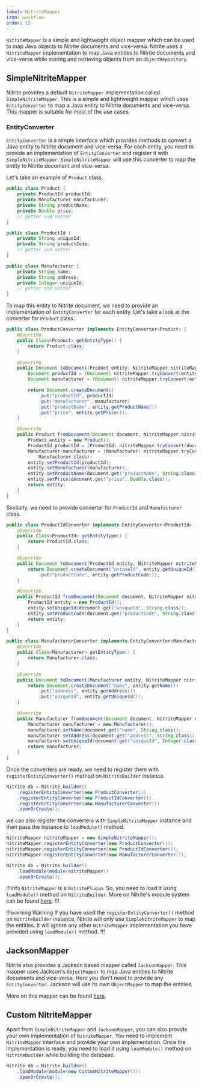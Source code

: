 ```yaml
---
label: NitriteMapper
icon: workflow
order: 15
---
```


`NitriteMapper` is a simple and lightweight object mapper which can be used to map Java objects to Nitrite documents and vice-versa. Nitrite uses a `NitriteMapper` implementation to map Java entities to Nitrite documents and vice-versa while storing and retrieving objects from an `ObjectRepository`.

## SimpleNitriteMapper

Nitrite provides a default `NitriteMapper` implementation called `SimpleNitriteMapper`. This is a simple and lightweight mapper which uses `EntityConverter` to map a Java entity to Nitrite documents and vice-versa. This mapper is suitable for most of the use cases.

### EntityConverter

`EntityConverter` is a simple interface which provides methods to convert a Java entity to Nitrite document and vice-versa. For each entity, you need to provide an implementation of `EntityConverter` and register it with `SimpleNitriteMapper`. `SimpleNitriteMapper` will use this converter to map the entity to Nitrite document and vice-versa.

Let's take an example of `Product` class.

```java
public class Product {
    private ProductId productId;
    private Manufacturer manufacturer;
    private String productName;
    private Double price;
    // getter and setter
}

public class ProductId {
    private String uniqueId;
    private String productCode;
    // getter and setter
}

public class Manufacturer {
    private String name;
    private String address;
    private Integer uniqueId;
    // getter and setter
}
```

To map this entity to Nitrite document, we need to provide an implementation of `EntityConverter` for each entity. Let's take a look at the converter for `Product` class.

```java
public class ProductConverter implements EntityConverter<Product> {
    @Override
    public Class<Product> getEntityType() {
        return Product.class;
    }

    @Override
    public Document toDocument(Product entity, NitriteMapper nitriteMapper) {
        Document productId = (Document) nitriteMapper.tryConvert(entity.getProductId(), Document.class);
        Document manufacturer = (Document) nitriteMapper.tryConvert(entity.getManufacturer(), Document.class);

        return Document.createDocument()
            .put("productId", productId)
            .put("manufacturer", manufacturer)
            .put("productName", entity.getProductName())
            .put("price", entity.getPrice());
    }

    @Override
    public Product fromDocument(Document document, NitriteMapper nitriteMapper) {
        Product entity = new Product();
        ProductId productId = (ProductId) nitriteMapper.tryConvert(document.get("productId", Document.class), ProductId.class);
        Manufacturer manufacturer = (Manufacturer) nitriteMapper.tryConvert(document.get("manufacturer", Document.class),
            Manufacturer.class);
        entity.setProductId(productId);
        entity.setManufacturer(manufacturer);
        entity.setProductName(document.get("productName", String.class));
        entity.setPrice(document.get("price", Double.class));
        return entity;
    }
}
```

Similarly, we need to provide converter for `ProductId` and `Manufacturer` class.

```java
public class ProductIdConverter implements EntityConverter<ProductId> {
    @Override
    public Class<ProductId> getEntityType() {
        return ProductId.class;
    }

    @Override
    public Document toDocument(ProductId entity, NitriteMapper nitriteMapper) {
        return Document.createDocument("uniqueId", entity.getUniqueId())
            .put("productCode", entity.getProductCode());
    }

    @Override
    public ProductId fromDocument(Document document, NitriteMapper nitriteMapper) {
        ProductId entity = new ProductId();
        entity.setUniqueId(document.get("uniqueId", String.class));
        entity.setProductCode(document.get("productCode", String.class));
        return entity;
    }
}

public class ManufacturerConverter implements EntityConverter<Manufacturer> {
    @Override
    public Class<Manufacturer> getEntityType() {
        return Manufacturer.class;
    }

    @Override
    public Document toDocument(Manufacturer entity, NitriteMapper nitriteMapper) {
        return Document.createDocument("name", entity.getName())
            .put("address", entity.getAddress())
            .put("uniqueId", entity.getUniqueId());
    }

    @Override
    public Manufacturer fromDocument(Document document, NitriteMapper nitriteMapper) {
        Manufacturer manufacturer = new Manufacturer();
        manufacturer.setName(document.get("name", String.class));
        manufacturer.setAddress(document.get("address", String.class));
        manufacturer.setUniqueId(document.get("uniqueId", Integer.class));
        return manufacturer;
    }
}
```

Once the converters are ready, we need to register them with `registerEntityConverter()` method on `NitriteBuilder` instance.

```java
Nitrite db = Nitrite.builder()
    .registerEntityConverter(new ProductConverter())
    .registerEntityConverter(new ProductIdConverter())
    .registerEntityConverter(new ManufacturerConverter())
    .openOrCreate();
```

we can also register the converters with `SimpleNitriteMapper` instance and then pass the instance to `loadModule()` method.

```java
NitriteMapper nitriteMapper = new SimpleNitriteMapper();
nitriteMapper.registerEntityConverter(new ProductConverter());
nitriteMapper.registerEntityConverter(new ProductIdConverter());
nitriteMapper.registerEntityConverter(new ManufacturerConverter());

Nitrite db = Nitrite.builder()
    .loadModule(module(nitriteMapper))
    .openOrCreate();
```

!!!info
`NitriteMapper` is a `NitritePlugin`. So, you need to load it using `loadModule()` method on `NitriteBuilder`. More on Nitrite's module system can be found [here](../modules/module-system.md).
!!!

!!!warning Warning
If you have used the `registerEntityConverter()` method on `NitriteBuilder` instance, Nitrite will only use `SimpleNitriteMapper` to map the entities. It will ignore any other `NitriteMapper` implementation you have provided using `loadModule()` method.
!!!

## JacksonMapper

Nitrite also provides a Jackson based mapper called `JacksonMapper`. This mapper uses Jackson's `ObjectMapper` to map Java entities to Nitrite documents and vice-versa. Here you don't need to provide any `EntityConverter`. Jackson will use its own `ObjectMapper` to map the entities.

More on this mapper can be found [here](../modules/jackson.md).

## Custom NitriteMapper

Apart from `SimpleNitriteMapper` and `JacksonMapper`, you can also provide your own implementation of `NitriteMapper`. You need to implement `NitriteMapper` interface and provide your own implementation. Once the implementation is ready, you need to load it using `loadModule()` method on `NitriteBuilder` while building the database.

```java
Nitrite db = Nitrite.builder()
    .loadModule(module(new CustomNitriteMapper()))
    .openOrCreate();
```


